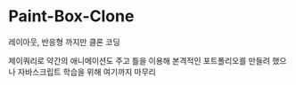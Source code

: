 # Paint-Box-Clone

레이아웃, 반응형 까지만 클론 코딩

제이쿼리로 약간의 애니메이션도 주고 틀을 이용해 본격적인 포트폴리오를 만들려 했으나 자바스크립트 학습을 위해 여기까지 마무리
